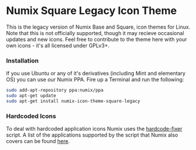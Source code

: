 Numix Square Legacy Icon Theme
==============
This is the legacy version of Numix Base and Square, icon themes for Linux. Note that this is not officially supported, though it may recieve occasional updates and new icons. Feel free to contribute to the theme here with your own icons - it's all licensed under GPLv3+. 


### Installation
If you use Ubuntu or any of it's derivatives (including Mint and elementary OS) you can use our Numix PPA. Fire up a Terminal and run the following:

```bash
sudo add-apt-repository ppa:numix/ppa
sudo apt-get update
sudo apt-get install numix-icon-theme-square-legacy
```

### Hardcoded Icons
To deal with hardcoded application icons Numix uses the [hardcode-fixer](https://github.com/Foggalong/hardcode-fixer) script. A list of the applications supported by the script that Numix also covers can be found [here](https://github.com/Foggalong/hardcode-fixer/blob/master/data/themes/numix.md).
